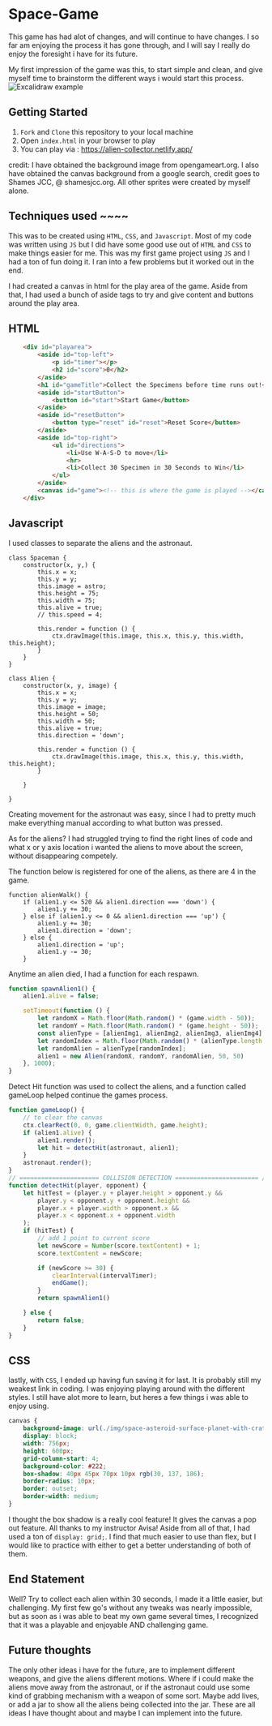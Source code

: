 # Space-Game
This game has had alot of changes, and will continue to have changes. I so far am enjoying the process it has gone through, and I will say I really do enjoy the foresight i have for its future. 


My first impression of the game was this, to start simple and clean, and give myself time to brainstorm the different ways i would start this process.
![Excalidraw example](img/Desktop%20Screenshot%202023.04.01%20-%2020.46.20.11.png)

## Getting Started

1. ```Fork``` and ```Clone``` this repository to your local machine
2. Open ```index.html``` in your browser to play
3. You can play via : https://alien-collector.netlify.app/

credit:
I have obtained the background image from opengameart.org.
I also have obtained the canvas background from a google search, credit goes to Shames JCC, @ shamesjcc.org.
All other sprites were created by myself alone.

## Techniques used ~~~~
This was to be created using ```HTML```, ```CSS```, and ```Javascript```. Most of my code was written using ```JS``` but I did have some good use out of ```HTML``` and ```CSS``` to make things easier for me. This was my first game project using ```JS``` and I had a ton of fun doing it. I ran into a few problems but it worked out in the end.

I had created a canvas in html for the play area of the game. Aside from that, I had used a bunch of aside tags to try and give content and buttons around the play area.

## HTML
```HTML
    <div id="playarea">
        <aside id="top-left">
            <p id="timer"></p>
            <h2 id="score">0</h2>
        </aside>
        <h1 id="gameTitle">Collect the Specimens before time runs out!</h1>
        <aside id="startButton">
            <button id="start">Start Game</button>
        </aside>
        <aside id="resetButton">
            <button type="reset" id="reset">Reset Score</button>
        </aside>
        <aside id="top-right">
            <ul id="directions">
                <li>Use W-A-S-D to move</li>
                <hr>
                <li>Collect 30 Specimen in 30 Seconds to Win</li>
            </ul>
        </aside>
        <canvas id="game"><!-- this is where the game is played --></canvas>
    </div>
```
## Javascript
I used classes to separate the aliens and the astronaut.
```JS
class Spaceman {
    constructor(x, y,) {
        this.x = x;
        this.y = y;
        this.image = astro;
        this.height = 75;
        this.width = 75;
        this.alive = true;
        // this.speed = 4;

        this.render = function () {
            ctx.drawImage(this.image, this.x, this.y, this.width, this.height);
        }
    }
}

class Alien {
    constructor(x, y, image) {
        this.x = x;
        this.y = y;
        this.image = image;
        this.height = 50;
        this.width = 50;
        this.alive = true;
        this.direction = 'down';

        this.render = function () {
            ctx.drawImage(this.image, this.x, this.y, this.width, this.height);
        }

    }

}
```
Creating movement for the astronaut was easy, since I had to pretty much make everything manual according to what button was pressed.

As for the aliens? I had struggled trying to find the right lines of code and what x or y axis location i wanted the aliens to move about the screen, without disappearing competely.

The function below is registered for one of the aliens, as there are 4 in the game.

```JS
function alienWalk() {
    if (alien1.y <= 520 && alien1.direction === 'down') {
        alien1.y += 30;
    } else if (alien1.y <= 0 && alien1.direction === 'up') {
        alien1.y += 30;
        alien1.direction = 'down';
    } else {
        alien1.direction = 'up';
        alien1.y -= 30;
    }
```
Anytime an alien died, I had a function for each respawn.
```js
function spawnAlien1() {
    alien1.alive = false;

    setTimeout(function () {
        let randomX = Math.floor(Math.random() * (game.width - 50));
        let randomY = Math.floor(Math.random() * (game.height - 50));
        const alienType = [alienImg1, alienImg2, alienImg3, alienImg4];
        let randomIndex = Math.floor(Math.random() * (alienType.length - 1));
        let randomAlien = alienType[randomIndex];
        alien1 = new Alien(randomX, randomY, randomAlien, 50, 50)
    }, 1000);
}
```
Detect Hit function was used to collect the aliens, and a function called gameLoop helped continue the games process.

```js
function gameLoop() {
    // to clear the canvas
    ctx.clearRect(0, 0, game.clientWidth, game.height);
    if (alien1.alive) {
        alien1.render();
        let hit = detectHit(astronaut, alien1);
    }
    astronaut.render();
}
// ====================== COLLISION DETECTION ======================= //
function detectHit(player, opponent) {
    let hitTest = (player.y + player.height > opponent.y &&
        player.y < opponent.y + opponent.height &&
        player.x + player.width > opponent.x &&
        player.x < opponent.x + opponent.width
    );
    if (hitTest) {
        // add 1 point to current score
        let newScore = Number(score.textContent) + 1;
        score.textContent = newScore;

        if (newScore >= 30) {
            clearInterval(intervalTimer);
            endGame();
        }
        return spawnAlien1()

    } else {
        return false;
    }
}
```
## CSS
lastly, with ```CSS```, I ended up having fun saving it for last. It is probably still my weakest link in coding. I was enjoying playing around with the different styles. I still have alot more to learn, but heres a few things i was able to enjoy using.
```CSS
canvas {
    background-image: url(./img/space-asteroid-surface-planet-with-craters-surface-space-planets-landscape-comet-crater-cartoon-illustration_102902-834.jpg);
    display: block;
    width: 756px;
    height: 600px;
    grid-column-start: 4;
    background-color: #222;
    box-shadow: 40px 45px 70px 10px rgb(30, 137, 186);
    border-radius: 10px;
    border: outset;
    border-width: medium;
}
```

I thought the box shadow is a really cool feature! It gives the canvas a pop out feature. All thanks to my instructor Avisa! Aside from all of that, I had used a ton of ```display: grid;```. I find that much easier to use than flex, but I would like to practice with either to get a better understanding of both of them.


## End Statement
Well? Try to collect each alien within 30 seconds, I made it a little easier, but challenging. My first few go's without any tweaks was nearly impossible, but as soon as i was able to beat my own game several times, I recognized that it was a playable and enjoyable AND challenging game.

## Future thoughts
The only other ideas i have for the future, are to implement different weapons, and give the aliens different motions. Where if i could make the aliens move away from the astronaut, or if the astronaut could use some kind of grabbing mechanism with a weapon of some sort. Maybe add lives, or add a jar to show all the aliens being collected into the jar. These are all ideas I have thought about and maybe I can implement into the future.

